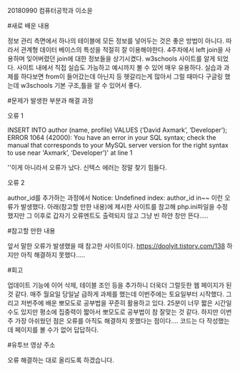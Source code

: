 20180990 컴퓨터공학과 이소윤

#새로 배운 내용

정보 관리 측면에서 하나의 테이블에 모든 정보를 넣어두는 것은 좋은 방법이 아니다.
따라서 관계형 데이터 베이스의 특성을 적절히 잘 이용해야한다.
4주차에서 left join을 사용하며 잊어버렸던 join에 대한 정보들을 상기시켰다.
w3schools 사이트를 알게 되었다. 사이트 내에서 직접 실습도 가능하고 예시까지 볼 수 있어 매우 유용하다.
실습과 과제를 하다보면 from이 들어갔는데 아닌지 등 헷갈리는게 많아서 그럴 때마다 구글링 했는데 w3schools 기본 구조,틀을
알 수 있어서 좋다.

#문제가 발생한 부분과 해결 과정

오류 1

 INSERT INTO author (name, profile) VALUES (‘David Axmark’, ‘Developer’);
ERROR 1064 (42000): You have an error in your SQL syntax; check the manual that corresponds to your MySQL server version for the right syntax to use near 'Axmark’, ‘Developer’)' at line 1

''이게 아니라서 오류가 났다. 신텍스 에러는 정말 찾기 힘들다.

오류 2

author_id를 추가하는 과정에서 Notice: Undefined index: author_id in~~ 이런 오류가 발생했다.
아래(참고할 만한 내용)에 제시한 사이트를 참고해 php.ini파일을 수정했지만 그 이후로 갑자기 오류멘트도 출력되지 않고 그냥 빈 하얀 창만 뜬다.....

#참고할 만한 내용

앞서 말한 오류가 발생했을 때 참고한 사이트이다. https://doolyit.tistory.com/138
하지만 아직 해결하지 못했다.....

#회고

업데이트 기능에 이어 삭제, 테이블 조인 등을 추가하니 더욱더 그럴듯한 웹 페이지가 된 것 같다.
매주 월요일 당일날 급하게 과제를 했는데 이번주에는 토요일부터 시작했다.
그리고 저번주에 배운 뽀모도로 공부법을 꾸준히 활용하고 있다. 25분이 너무 짧은 시간일 수도 있지만 평소에 집중력이 짧아서 뽀모도로 공부법이 참 잘맞는 것 같다.
하지만 이번주 가장 아쉬웠던 점은 오류를 아직도 해결하지 못했다는 점이다....
코드는 다 작성했는데 페이지를 볼 수가 없어 답답하다.

#유투브 영상 주소

오류 해결하는 대로 올리도록 하겠습니다.
